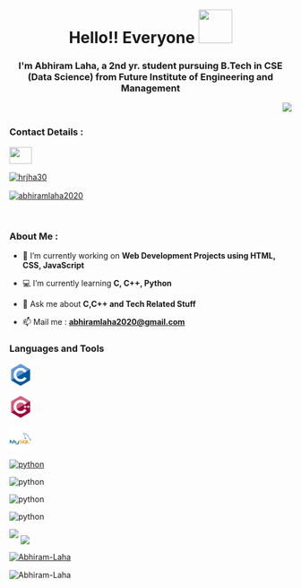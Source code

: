 <h1 align="center">Hello!! Everyone <img src="https://media.tenor.com/images/d82823e5026aa8b4c90f5a2fb1b3c2a7/tenor.gif"height="60" width="60"></h1>

<h3 align="center"> I'm Abhiram Laha, a 2nd yr. student pursuing B.Tech in CSE (Data Science) from Future Institute of Engineering and Management</h3>
<p align="right"> <img src="https://wallpapercave.com/wp/ESU5Vd5.jpg" height="auto" width="auto" /> </p>
<p></p>
<h3 align="left"><b>Contact Details : </b></h3> 
  
<a href="https://www.linkedin.com/in/abhiramlaha/" target="blank"><img align="center" src="https://raw.githubusercontent.com/rahuldkjain/github-profile-readme-generator/master/src/images/icons/Social/linked-in-alt.svg" height="30" width="40" /></a>
  
<a href="https://www.codechef.com/users/abhiram_laha20" target="blank"><img align="center" src="https://icons-for-free.com/download-icon-codechef-1324440139527402917_512.icns" alt="hrjha30" height="30" width="40" /></a>
  
<a href="https://www.facebook.com/abhiramlaha2020/" target="blank"><img align="center" src="https://raw.githubusercontent.com/rahuldkjain/github-profile-readme-generator/master/src/images/icons/Social/facebook.svg" alt="abhiramlaha2020" height="30" width="40" /></a>


<p align="left"> <a href="https://twitter.com/" target="blank"><img src="https://img.shields.io/twitter/follow/?logo=twitter&style=for-the-badge" alt="" /></a> </p>
<h3 align="left"> About Me : </h3> 

- 🔭 I’m currently working on **Web Development Projects using HTML, CSS, JavaScript**

- 💻 I’m currently learning **C, C++, Python**

- 💬 Ask me about **C,C++ and Tech Related Stuff**

- 📫 Mail me : **abhiramlaha2020@gmail.com**



<h3 align="left"><b>Languages and Tools</b></h3>

<div class="image" >
<p align="left"> <a href="https://www.cprogramming.com/" target="_blank"> <img src="https://raw.githubusercontent.com/devicons/devicon/master/icons/c/c-original.svg" alt="c" width="40" height="40"/> </a> <a href="https://www.w3schools.com/cpp/" target="_blank"> 
  
<img src="https://raw.githubusercontent.com/devicons/devicon/master/icons/cplusplus/cplusplus-original.svg" alt="cplusplus" width="40" height="40"/> </a> <a href="https://www.mysql.com/" target="_blank"> 
 
 <img src="https://raw.githubusercontent.com/devicons/devicon/master/icons/mysql/mysql-original-wordmark.svg" alt="mysql" width="40" height="40"/> </a> <a href="https://www.photoshop.com/en" target="_blank"> 
 
<img src="https://upload.wikimedia.org/wikipedia/commons/thumb/c/c3/Python-logo-notext.svg/1024px-Python-logo-notext.svg.png" alt="python" width="40" height="40"/> </a> </p>

<img src="https://upload.wikimedia.org/wikipedia/commons/thumb/6/61/HTML5_logo_and_wordmark.svg/2048px-HTML5_logo_and_wordmark.svg.png" alt="python" width="40" height="40"/> </a> </p>

<img src="https://upload.wikimedia.org/wikipedia/commons/thumb/d/d5/CSS3_logo_and_wordmark.svg/1200px-CSS3_logo_and_wordmark.svg.png" alt="python" width="40" height="40"/> </a> </p>

<img src="https://upload.wikimedia.org/wikipedia/commons/thumb/9/99/Unofficial_JavaScript_logo_2.svg/1024px-Unofficial_JavaScript_logo_2.svg.png" alt="python" width="40" height="40"/> </a> </p>

</div>


<p><img align="left" src="https://github-readme-stats.vercel.app/api/top-langs?username=Abhiram-Laha&show_icons=true&locale=en&layout=compact" /></p>

<h3 align="left"> </h3>
<p>&nbsp;<img align="center" src="https://github-readme-stats.vercel.app/api?username=Abhiram-Laha&show_icons=true&locale=en"/></p>
<p align="left"> <a href="https://github.com/ryo-ma/github-profile-trophy"><img src="https://github-profile-trophy.vercel.app/?username=Abhiram-Laha" alt="Abhiram-Laha" /></a> </p>

<p><img align="center" src="https://github-readme-streak-stats.herokuapp.com/?user=Abhiram-Laha&" alt="Abhiram-Laha" /></p>
